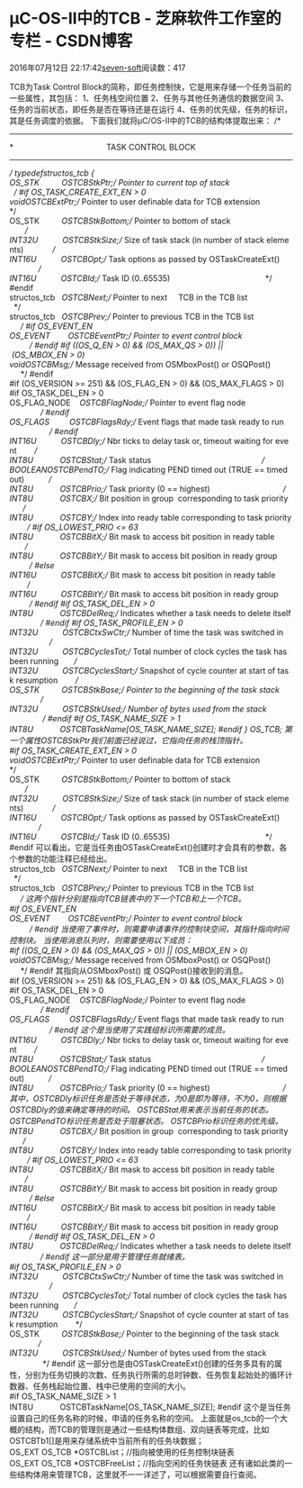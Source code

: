 
# μC-OS-II中的TCB -  芝麻软件工作室的专栏 - CSDN博客


2016年07月12日 22:17:42[seven-soft](https://me.csdn.net/softn)阅读数：417


TCB为Task Control Block的简称，即任务控制快，它是用来存储一个任务当前的一些属性，其包括：
1、任务栈空间位置
2、任务与其他任务通信的数据空间
3、任务的当前状态，即任务是否在等待还是在运行
4、任务的优先级，任务的标识，其是任务调度的依据。
下面我们就将μC/OS-II中的TCB的结构体提取出来：
/*
*********************************************************************************************************
*                                          TASK CONTROL BLOCK
*********************************************************************************************************
*/
typedefstructos_tcb {
OS_STK          *OSTCBStkPtr;/* Pointer to current top of stack                              */
\#if OS_TASK_CREATE_EXT_EN > 0
void*OSTCBExtPtr;/* Pointer to user definable data for TCB extension             */
OS_STK          *OSTCBStkBottom;/* Pointer to bottom of stack                                   */
INT32U           OSTCBStkSize;/* Size of task stack (in number of stack elements)             */
INT16U           OSTCBOpt;/* Task options as passed by OSTaskCreateExt()                  */
INT16U           OSTCBId;/* Task ID (0..65535)                                           */
\#endif
structos_tcb   *OSTCBNext;/* Pointer to next     TCB in the TCB list                      */
structos_tcb   *OSTCBPrev;/* Pointer to previous TCB in the TCB list                      */
\#if OS_EVENT_EN
OS_EVENT        *OSTCBEventPtr;/* Pointer to event control block                               */
\#endif
\#if ((OS_Q_EN > 0) && (OS_MAX_QS > 0)) || (OS_MBOX_EN > 0)
void*OSTCBMsg;/* Message received from OSMboxPost() or OSQPost()              */
\#endif
\#if (OS_VERSION >= 251) && (OS_FLAG_EN > 0) && (OS_MAX_FLAGS > 0)
\#if OS_TASK_DEL_EN > 0
OS_FLAG_NODE    *OSTCBFlagNode;/* Pointer to event flag node                                   */
\#endif
OS_FLAGS         OSTCBFlagsRdy;/* Event flags that made task ready to run                      */
\#endif
INT16U           OSTCBDly;/* Nbr ticks to delay task or, timeout waiting for event        */
INT8U            OSTCBStat;/* Task status                                                  */
BOOLEANOSTCBPendTO;/* Flag indicating PEND timed out (TRUE == timed out)           */
INT8U            OSTCBPrio;/* Task priority (0 == highest)                                 */
INT8U            OSTCBX;/* Bit position in group  corresponding to task priority        */
INT8U            OSTCBY;/* Index into ready table corresponding to task priority        */
\#if OS_LOWEST_PRIO <= 63
INT8U            OSTCBBitX;/* Bit mask to access bit position in ready table               */
INT8U            OSTCBBitY;/* Bit mask to access bit position in ready group               */
\#else
INT16U           OSTCBBitX;/* Bit mask to access bit position in ready table               */
INT16U           OSTCBBitY;/* Bit mask to access bit position in ready group               */
\#endif
\#if OS_TASK_DEL_EN > 0
INT8U            OSTCBDelReq;/* Indicates whether a task needs to delete itself              */
\#endif
\#if OS_TASK_PROFILE_EN > 0
INT32U           OSTCBCtxSwCtr;/* Number of time the task was switched in                      */
INT32U           OSTCBCyclesTot;/* Total number of clock cycles the task has been running       */
INT32U           OSTCBCyclesStart;/* Snapshot of cycle counter at start of task resumption        */
OS_STK          *OSTCBStkBase;/* Pointer to the beginning of the task stack                   */
INT32U           OSTCBStkUsed;/* Number of bytes used from the stack                          */
\#endif
\#if OS_TASK_NAME_SIZE > 1
INT8U            OSTCBTaskName[OS_TASK_NAME_SIZE];
\#endif
} OS_TCB;
第一个属性OSTCBStkPtr我们前面已经说过，它指向任务的栈顶指针。
\#if OS_TASK_CREATE_EXT_EN > 0
void*OSTCBExtPtr;/* Pointer to user definable data for TCB extension             */
OS_STK          *OSTCBStkBottom;/* Pointer to bottom of stack                                   */
INT32U           OSTCBStkSize;/* Size of task stack (in number of stack elements)             */
INT16U           OSTCBOpt;/* Task options as passed by OSTaskCreateExt()                  */
INT16U           OSTCBId;/* Task ID (0..65535)                                           */
\#endif
可以看出，它是当任务由OSTaskCreateExt()创建时才会具有的参数，各个参数的功能注释已经给出。
structos_tcb   *OSTCBNext;/* Pointer to next     TCB in the TCB list                      */
structos_tcb   *OSTCBPrev;/* Pointer to previous TCB in the TCB list                      */
这两个指针分别是指向TCB链表中的下一个TCB和上一个TCB。
\#if OS_EVENT_EN
OS_EVENT        *OSTCBEventPtr;/* Pointer to event control block                               */
\#endif
当使用了事件时，则需要申请事件的控制块空间，其指针指向时间控制块。
当使用消息队列时，则需要使用以下成员：
\#if ((OS_Q_EN > 0) && (OS_MAX_QS > 0)) || (OS_MBOX_EN > 0)
void*OSTCBMsg;/* Message received from OSMboxPost() or OSQPost()              */
\#endif
其指向从OSMboxPost() 或 OSQPost()接收到的消息。
\#if (OS_VERSION >= 251) && (OS_FLAG_EN > 0) && (OS_MAX_FLAGS > 0)
\#if OS_TASK_DEL_EN > 0
OS_FLAG_NODE    *OSTCBFlagNode;/* Pointer to event flag node                                   */
\#endif
OS_FLAGS         OSTCBFlagsRdy;/* Event flags that made task ready to run                      */
\#endif
这个是当使用了实践组标识所需要的成员。
INT16U           OSTCBDly;/* Nbr ticks to delay task or, timeout waiting for event        */
INT8U            OSTCBStat;/* Task status                                                  */
BOOLEANOSTCBPendTO;/* Flag indicating PEND timed out (TRUE == timed out)           */
INT8U            OSTCBPrio;/* Task priority (0 == highest)                                 */
其中，OSTCBDly标识任务是否处于等待状态，为0是即为等待，不为0，则根据OSTCBDly的值来确定等待的时间。
OSTCBStat用来表示当前任务的状态。
OSTCBPendTO标识任务是否处于阻塞状态。
OSTCBPrio标识任务的优先级。
INT8U            OSTCBX;/* Bit position in group  corresponding to task priority        */
INT8U            OSTCBY;/* Index into ready table corresponding to task priority        */
\#if OS_LOWEST_PRIO <= 63
INT8U            OSTCBBitX;/* Bit mask to access bit position in ready table               */
INT8U            OSTCBBitY;/* Bit mask to access bit position in ready group               */
\#else
INT16U           OSTCBBitX;/* Bit mask to access bit position in ready table               */
INT16U           OSTCBBitY;/* Bit mask to access bit position in ready group               */
\#endif
\#if OS_TASK_DEL_EN > 0
INT8U            OSTCBDelReq;/* Indicates whether a task needs to delete itself              */
\#endif
这一部分是用于管理任务就绪表。
\#if OS_TASK_PROFILE_EN > 0
INT32U           OSTCBCtxSwCtr;/* Number of time the task was switched in                      */
INT32U           OSTCBCyclesTot;/* Total number of clock cycles the task has been running       */
INT32U           OSTCBCyclesStart;/* Snapshot of cycle counter at start of task resumption        */
OS_STK          *OSTCBStkBase;/* Pointer to the beginning of the task stack                   */
INT32U           OSTCBStkUsed;/* Number of bytes used from the stack                          */
\#endif
这一部分也是由OSTaskCreateExt()创建的任务多具有的属性，分别为任务切换的次数、任务执行所需的总时钟数、任务恢复起始处的循环计数器、任务栈起始位置、栈中已使用的空间的大小。
\#if OS_TASK_NAME_SIZE > 1
INT8U            OSTCBTaskName[OS_TASK_NAME_SIZE];
\#endif
这个是当任务设置自己的任务名称的时候，申请的任务名称的空间。
上面就是os_tcb的一个大概的结构，而TCB的管理则是通过一些结构体数组、双向链表等完成，比如OSTCBTb1[]是用来存储系统中当前所有的任务块数据；
OS_EXT OS_TCB *OSTCBList；//指向被使用的任务控制块链表
OS_EXT OS_TCB *OSTCBFreeList；//指向空闲的任务快链表
还有诸如此类的一些结构体用来管理TCB，这里就不一一详述了，可以根据需要自行查阅。

